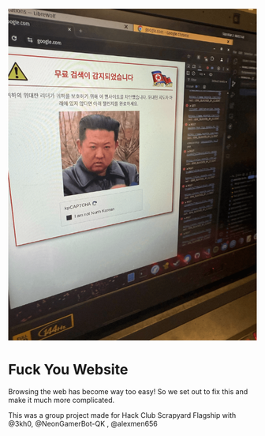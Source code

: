 ![example](./images/example.png)
# Fuck You Website

Browsing the web has become way too easy! So we set out to fix this and make it much more complicated.

This was a group project made for Hack Club Scrapyard Flagship with @3kh0, @NeonGamerBot-QK , @alexmen656